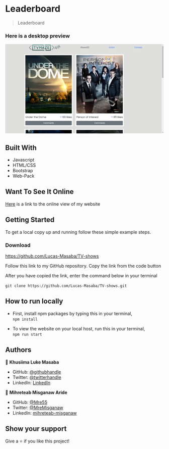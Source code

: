 # Leaderboard

> Leaderboard

### Here is a desktop preview
![screenshot](/screenshot.png)

## Built With

- Javascript
- HTML/CSS
- Bootstrap
- Web-Pack

## Want To See It Online
[Here](https://lucas-masaba.github.io/leaderboard/dist) is a link to the online view of my website

## Getting Started


To get a local copy up and running follow these simple example steps.

### Download 
https://github.com/Lucas-Masaba/TV-shows
 
Follow this link to my GitHub repository. Copy the link from the code button
 
After you have copied the link, enter the command below in your terminal
 
`git clone https://github.com/Lucas-Masaba/TV-shows.git`

## How to run locally

- First, install npm packages by typing this in your terminal, <br>
`npm install`

- To view the website on your local host, run this in your terminal, <br>
`npm run start`


## Authors

👤 **Khusiima Luke Masaba**

- GitHub: [@githubhandle](https://github.com/Lucas-Masaba)
- Twitter: [@twitterhandle](https://twitter.com/MasabaLuke)
- LinkedIn: [LinkedIn](https://linkedin.com/in/khusiima-luke-masaba-59060a121)

👤 **Mihreteab Misganaw Aride**

- GitHub: [@Mre55](https://github.com/Mre55)
- Twitter: [@MreMisganaw](https://twitter.com/MreMisganaw)
- LinkedIn: [mihreteab-misganaw](https://www.linkedin.com/in/mihreteab-misganaw-86249812b/)


## Show your support

Give a ⭐️ if you like this project! 

